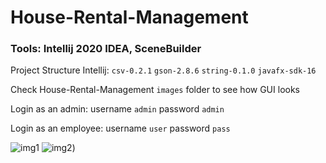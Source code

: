 # House-Rental-Management

### Tools: Intellij 2020 IDEA, SceneBuilder

Project Structure Intellij:
`csv-0.2.1`
`gson-2.8.6`
`string-0.1.0`
`javafx-sdk-16`


Check House-Rental-Management `images` folder to see how GUI looks

Login as an admin:
  username `admin`
  password `admin`

Login as an employee:
  username `user`
  password `pass`

![img1](https://user-images.githubusercontent.com/56337445/115684384-fa361100-a35f-11eb-952a-aaf633b3d0ce.png)
![img2](https://user-images.githubusercontent.com/56337445/118473305-7c70e580-b712-11eb-8b48-3e04e415b5cd.png))
